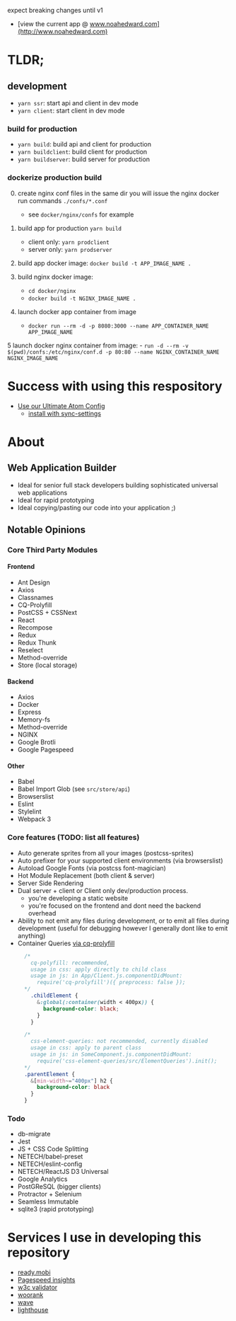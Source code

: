expect breaking changes until v1

  - [view the current app @ www.noahedward.com](http://www.noahedward.com)

# TLDR;
## development
  - `yarn ssr`: start api and client in dev mode
  - `yarn client`: start client in dev mode

### build for production
  - `yarn build`: build api and client for production
  - `yarn buildclient`: build client for production
  - `yarn buildserver`: build server for production

### dockerize production build
  0. create nginx conf files in the same dir you will issue the nginx docker run commands `./confs/*.conf`
      - see `docker/nginx/confs` for example

  1. build app for production `yarn build`
      - client only: `yarn prodclient`
      - server only: `yarn prodserver`

  2. build app docker image: `docker build -t APP_IMAGE_NAME .`

  3. build nginx docker image:
      - `cd docker/nginx`
      - `docker build -t NGINX_IMAGE_NAME .`

  4. launch docker app container from image
      - `docker run --rm -d -p 8080:3000 --name APP_CONTAINER_NAME APP_IMAGE_NAME`

  5 launch docker nginx container from image:
      - `run -d --rm -v $(pwd)/confs:/etc/nginx/conf.d -p 80:80 --name NGINX_CONTAINER_NAME NGINX_IMAGE_NAME`

# Success with using this respository
  - [Use our Ultimate Atom Config](https://gist.github.com/noahehall/5750b966e5982e86c04fb8edf2bbe3f7)
    - [install with sync-settings](https://atom.io/packages/sync-settings)

# About
## Web Application Builder

  - Ideal for senior full stack developers building sophisticated universal web applications
  - Ideal for rapid prototyping
  - Ideal copying/pasting our code into your application ;)

## Notable Opinions
### Core Third Party Modules

#### Frontend
  - Ant Design
  - Axios
  - Classnames
  - CQ-Prolyfill
  - PostCSS + CSSNext
  - React
  - Recompose
  - Redux
  - Redux Thunk
  - Reselect
  - Method-override
  - Store (local storage)

#### Backend
  - Axios
  - Docker
  - Express
  - Memory-fs
  - Method-override
  - NGINX
  - Google Brotli
  - Google Pagespeed

#### Other
  - Babel
  - Babel Import Glob (see `src/store/api`)
  - Browserslist
  - Eslint
  - Stylelint
  - Webpack 3

### Core features (TODO: list all features)

  - Auto generate sprites from all your images (postcss-sprites)
  - Auto prefixer for your supported client environments (via browserslist)
  - Autoload Google Fonts (via postcss font-magician)
  - Hot Module Replacement (both client & server)
  - Server Side Rendering
  - Dual server + client or Client only dev/production process.
    - you're developing a static website
    - you're focused on the frontend and dont need the backend overhead
  - Ability to not emit any files during development, or to emit all files during development (useful for debugging however I generally dont like to emit anything)
  - Container Queries [via cq-prolyfill](https://github.com/ausi/cq-prolyfill/blob/master/docs/usage.md#colors)
    ```css
      /*
        cq-polyfill: recommended,
        usage in css: apply directly to child class
        usage in js: in App/Client.js.componentDidMount:
          require('cq-prolyfill')({ preprocess: false });
      */
        .childElement {
          &:global(:container(width < 400px)) {
            background-color: black;
          }
        }

      /*
        css-element-queries: not recommended, currently disabled
        usage in css: apply to parent class
        usage in js: in SomeComponent.js.componentDidMount:
          require('css-element-queries/src/ElementQueries').init();
      */
      .parentElement {
        &[min-width~="400px"] h2 {
          background-color: black
        }
      }
      ```


### Todo

  - db-migrate
  - Jest
  - JS + CSS Code Splitting
  - NETECH/babel-preset
  - NETECH/eslint-config
  - NETECH/ReactJS D3 Universal
  - Google Analytics
  - PostGReSQL (bigger clients)
  - Protractor + Selenium
  - Seamless Immutable
  - sqlite3 (rapid prototyping)

# Services I use in developing this repository

  - [ready.mobi](https://ready.mobi/)
  - [Pagespeed insights](https://developers.google.com/speed/pagespeed/)
  - [w3c validator](https://validator.w3.org/)
  - [woorank](https://www.woorank.com/)
  - [wave](http://wave.webaim.org/)
  - [lighthouse](https://developers.google.com/web/tools/lighthouse/)
